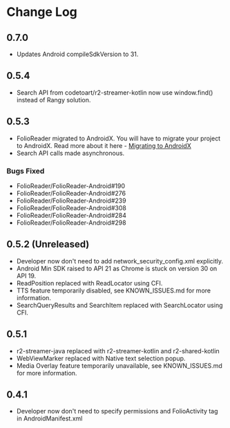 # Change Log

## 0.7.0

- Updates Android compileSdkVersion to 31.

## 0.5.4

- Search API from codetoart/r2-streamer-kotlin now use window.find() instead of Rangy solution.

## 0.5.3

- FolioReader migrated to AndroidX. You will have to migrate your project to AndroidX. Read more about it here - [Migrating to AndroidX](https://developer.android.com/jetpack/androidx/migrate)
- Search API calls made asynchronous.

### Bugs Fixed

- FolioReader/FolioReader-Android#190
- FolioReader/FolioReader-Android#276
- FolioReader/FolioReader-Android#239
- FolioReader/FolioReader-Android#308
- FolioReader/FolioReader-Android#284
- FolioReader/FolioReader-Android#298

## 0.5.2 (Unreleased)

- Developer now don't need to add network_security_config.xml explicitly.
- Android Min SDK raised to API 21 as Chrome is stuck on version 30 on API 19.
- ReadPosition replaced with ReadLocator using CFI.
- TTS feature temporarily disabled, see KNOWN_ISSUES.md for more information.
- SearchQueryResults and SearchItem replaced with SearchLocator using CFI.

## 0.5.1

- r2-streamer-java replaced with r2-streamer-kotlin and r2-shared-kotlin
- WebViewMarker replaced with Native text selection popup.
- Media Overlay feature temporarily unavailable, see KNOWN_ISSUES.md for more information.

## 0.4.1

- Developer now don't need to specify permissions and FolioActivity tag in AndroidManifest.xml
